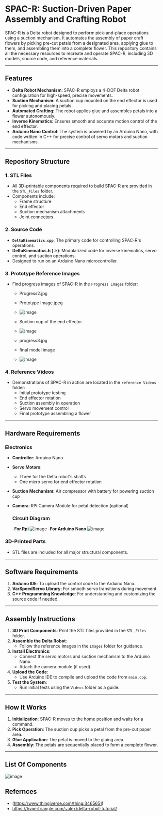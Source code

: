 # SPAC-R: Suction-Driven Paper Assembly and Crafting Robot

SPAC-R is a Delta robot designed to perform pick-and-place operations using a suction mechanism. It automates the assembly of paper craft flowers by picking pre-cut petals from a designated area, applying glue to them, and assembling them into a complete flower. This repository contains all the necessary resources to recreate and operate SPAC-R, including 3D models, source code, and reference materials.

---

## Features

- **Delta Robot Mechanism**: SPAC-R employs a 4-DOF Delta robot configuration for high-speed, precise movements.
- **Suction Mechanism**: A suction cup mounted on the end effector is used for picking and placing petals.
- **Automated Crafting**: The robot applies glue and assembles petals into a flower autonomously.
- **Inverse Kinematics**: Ensures smooth and accurate motion control of the end effector.
- **Arduino Nano Control**: The system is powered by an Arduino Nano, with code written in C++ for precise control of servo motors and suction mechanisms.

---

## Repository Structure

### 1. **STL Files**
- All 3D-printable components required to build SPAC-R are provided in the `STL_Files` folder.
- Components include:
  - Frame structure
  - End effector
  - Suction mechanism attachments
  - Joint connectors

### 2. **Source Code**
- **`DeltaKinematics.cpp`**: The primary code for controlling SPAC-R's operations.
- **DeltaKinematics.h (`.h`)**: Modularized code for inverse kinematics, servo control, and suction operations.
- Designed to run on an Arduino Nano microcontroller.
  

### 3. **Prototype Reference Images**
- Find progress images of SPAC-R in the `Progress Images` folder:
  - Progress2.jpg
  - Prototype Image.jpeg
  - ![image](https://github.com/user-attachments/assets/2d756417-e89e-4cf8-83a7-ecff5ec4b29a)

  - Suction cup of the end effector
  - ![image](https://github.com/user-attachments/assets/81ca00ac-1429-40cf-bb5c-52f0652061bc)

  - progress3.jpg
  - final model image
  - ![image](https://github.com/user-attachments/assets/0038c177-b69b-48da-bd95-c52fe95eae31)


### 4. **Reference Videos**
- Demonstrations of SPAC-R in action are located in the `reference Videos` folder:
  - Initial prototype testing
  - End effector rotation
  - Suction assembly in operation
  - Servo movement control
  - Final prototype assembling a flower

---

## Hardware Requirements

### Electronics
- **Controller**: Arduino Nano
- **Servo Motors**:
  - Three for the Delta robot's shafts
  - One micro servo for end effector rotation
- **Suction Mechanism**: Air compressor with battery for powering suction cup
- **Camera**: RPi Camera Module for petal detection (optional)

  ### Circuit Diagram
  -**For Rpi**
  ![image](https://github.com/user-attachments/assets/462c7e7a-abc2-4351-8163-673405f6beee)
  -**For Arduino Nano**
  ![image](https://github.com/user-attachments/assets/960ee4d5-024a-429e-bc58-87166ccc4db8)

  


### 3D-Printed Parts
- STL files are included for all major structural components.

---

## Software Requirements

1. **Arduino IDE**: To upload the control code to the Arduino Nano.
2. **VarSpeedServo Library**: For smooth servo transitions during movement.
3. **C++ Programming Knowledge**: For understanding and customizing the source code if needed.

---

## Assembly Instructions

1. **3D Print Components**: Print the STL files provided in the `STL_Files` folder.
2. **Assemble the Delta Robot**:
   - Follow the reference images in the `Images` folder for guidance.
3. **Install Electronics**:
   - Connect the servo motors and suction mechanism to the Arduino Nano.
   - Attach the camera module (if used).
4. **Upload the Code**:
   - Use Arduino IDE to compile and upload the code from `main.cpp`.
5. **Test the System**:
   - Run initial tests using the `Videos` folder as a guide.

---

## How It Works

1. **Initialization**: SPAC-R moves to the home position and waits for a command.
2. **Pick Operation**: The suction cup picks a petal from the pre-cut paper area.
3. **Glue Application**: The petal is moved to the gluing area.
4. **Assembly**: The petals are sequentially placed to form a complete flower.

---

## List Of Components
![image](https://github.com/user-attachments/assets/5058327a-3945-499f-8821-78734848723b)

## Refernces
- (https://www.thingiverse.com/thing:3465651)
- https://hypertriangle.com/~alex/delta-robot-tutorial/
 

